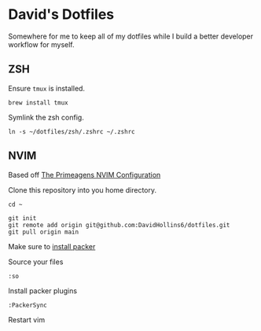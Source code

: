 # David's Dotfiles

Somewhere for me to keep all of my dotfiles while I build a better developer workflow for myself.

## ZSH

Ensure `tmux` is installed.

`brew install tmux`

Symlink the zsh config.

`ln -s ~/dotfiles/zsh/.zshrc ~/.zshrc`

## NVIM

Based off [The Primeagens NVIM Configuration](https://github.com/ThePrimeagen/init.lua) 

Clone this repository into you home directory.

```
cd ~

git init
git remote add origin git@github.com:DavidHollins6/dotfiles.git
git pull origin main
```

Make sure to [install packer](https://github.com/wbthomason/packer.nvim#quickstart)

Source your files

```
:so
```

Install packer plugins

```
:PackerSync
```

Restart vim
